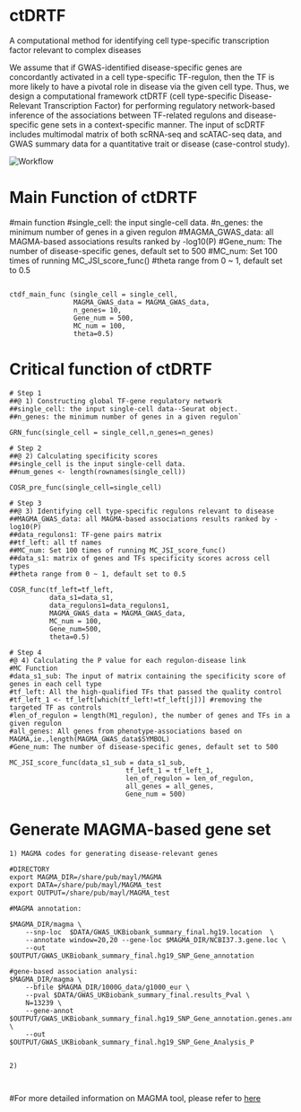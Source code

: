# ctDRTF
A computational method for identifying cell type-specific transcription factor relevant to complex diseases


We assume that if GWAS-identified disease-specific genes are concordantly activated in a cell type-specific TF-regulon, then the TF is more likely to have a pivotal role in disease via the given cell type. Thus, we design a computational framework ctDRTF (cell type-specific Disease-Relevant Transcription Factor) for performing regulatory network-based inference of the associations between TF-related regulons and disease-specific gene sets in a context-specific manner. The input of scDRTF includes multimodal matrix of both scRNA-seq and scATAC-seq data, and GWAS summary data for a quantitative trait or disease (case-control study). 

![Workflow](https://github.com/mayunlong89/ctDRTF_analysis_codes/blob/main/figures_1/Figure%204.png)


# Main Function of ctDRTF
#main function
#single_cell: the input single-cell data.
#n_genes: the minimum number of genes in a given regulon 
#MAGMA_GWAS_data: all MAGMA-based associations results ranked by -log10(P)
#Gene_num: The number of disease-specific genes, default set to 500
#MC_num: Set 100 times of running MC_JSI_score_func()
#theta range from 0 ~ 1, default set to 0.5

```

ctdf_main_func (single_cell = single_cell,
                MAGMA_GWAS_data = MAGMA_GWAS_data,
                n_genes= 10,
                Gene_num = 500,
                MC_num = 100,
                theta=0.5)

```

# Critical function of ctDRTF                
```
# Step 1
##@ 1) Constructing global TF-gene regulatory network
##single_cell: the input single-cell data--Seurat object.
##n_genes: the minimum number of genes in a given regulon`

GRN_func(single_cell = single_cell,n_genes=n_genes)

# Step 2
##@ 2) Calculating specificity scores
##single_cell is the input single-cell data.
##num_genes <- length(rownames(single_cell))

COSR_pre_func(single_cell=single_cell)

# Step 3
##@ 3) Identifying cell type-specific regulons relevant to disease
##MAGMA_GWAS_data: all MAGMA-based associations results ranked by -log10(P)
##data_regulons1: TF-gene pairs matrix
##tf_left: all tf names
##MC_num: Set 100 times of running MC_JSI_score_func()
##data_s1: matrix of genes and TFs specificity scores across cell types
##theta range from 0 ~ 1, default set to 0.5

COSR_func(tf_left=tf_left,
          data_s1=data_s1,
          data_regulons1=data_regulons1,
          MAGMA_GWAS_data = MAGMA_GWAS_data,
          MC_num = 100,
          Gene_num=500,
          theta=0.5)

# Step 4
#@ 4) Calculating the P value for each regulon-disease link
#MC Function
#data_s1_sub: The input of matrix containing the specificity score of genes in each cell type
#tf_left: All the high-qualified TFs that passed the quality control
#tf_left_1 <- tf_left[which(tf_left!=tf_left[j])] #removing the targeted TF as controls
#len_of_regulon = length(M1_regulon), the number of genes and TFs in a given regulon
#all_genes: All genes from phenotype-associations based on MAGMA,ie.,length(MAGMA_GWAS_data$SYMBOL)
#Gene_num: The number of disease-specific genes, default set to 500

MC_JSI_score_func(data_s1_sub = data_s1_sub,
                             tf_left_1 = tf_left_1,
                             len_of_regulon = len_of_regulon,
                             all_genes = all_genes, 
                             Gene_num = 500)

```

# Generate MAGMA-based gene set

```
1) MAGMA codes for generating disease-relevant genes

#DIRECTORY
export MAGMA_DIR=/share/pub/mayl/MAGMA
export DATA=/share/pub/mayl/MAGMA_test
export OUTPUT=/share/pub/mayl/MAGMA_test

#MAGMA annotation:

$MAGMA_DIR/magma \
    --snp-loc  $DATA/GWAS_UKBiobank_summary_final.hg19.location  \
    --annotate window=20,20 --gene-loc $MAGMA_DIR/NCBI37.3.gene.loc \
    --out $OUTPUT/GWAS_UKBiobank_summary_final.hg19_SNP_Gene_annotation  

#gene-based association analysi:
$MAGMA_DIR/magma \
    --bfile $MAGMA_DIR/1000G_data/g1000_eur \
    --pval $DATA/GWAS_UKBiobank_summary_final.results_Pval \
    N=13239 \
    --gene-annot   $OUTPUT/GWAS_UKBiobank_summary_final.hg19_SNP_Gene_annotation.genes.annot  \
    --out $OUTPUT/GWAS_UKBiobank_summary_final.hg19_SNP_Gene_Analysis_P


2) 



```
#For more detailed information on MAGMA tool, please refer to [here](https://cloufield.github.io/GWASTutorial/09_Gene_based_analysis/)







